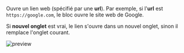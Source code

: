Ouvre un lien web (spécifié par une **url**). Par exemple, si l'**url** est `https://google.com`, le bloc ouvre le site web de Google.

Si **nouvel onglet** est vrai, le lien s'ouvre dans un nouvel onglet, sinon il remplace l'onglet courant.


![preview](/images/controls/link-fr.png)